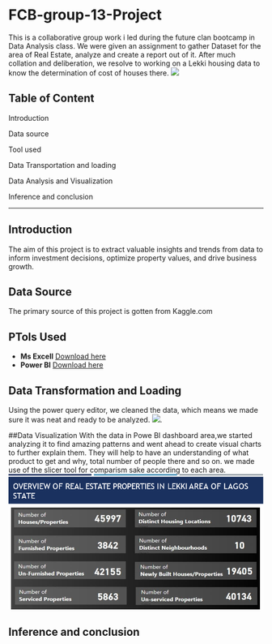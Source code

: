 # FCB-group-13-Project
This is a collaborative group work i led during the future clan bootcamp in Data Analysis class. We were given an assignment to gather Dataset for the area of Real Estate, analyze and create a report out of it. After much collation and deliberation, we resolve to working on a Lekki housing data to know the determination of cost of houses there.
![](Real.jpg)
## Table of Content

Introduction

Data source

Tool used

Data Transportation and loading

Data Analysis and Visualization

Inference and conclusion

- - -

## Introduction
The aim of this project is to extract valuable insights and trends from data to inform investment decisions, optimize property values, and drive business growth.

## Data Source
The primary source of this project is gotten from Kaggle.com 

## PTols Used
- **Ms Excell** [Download here](https://www.microsoft.com)
- **Power BI** [Download here](https://www.microsoft.com/en-us/power-platform/products/power-bi)

## Data Transformation and Loading
Using the power query editor, we cleaned the data, which means we made sure it was neat and ready to be analyzed.
![](Transform.jp).

##Data Visualization
With the data in Powe BI dashboard area,we started analyzing it to find amazing patterns and went ahead to create visual charts to further explain them. They will help to have an understanding of what product to get and why, total number of people there and so on. we made use of the slicer tool for comparism sake according to each area.
![](overview.png)

## Inference and conclusion

    
